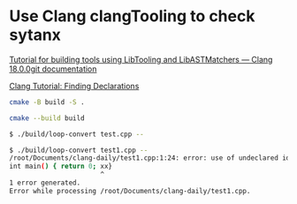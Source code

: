 # Use Clang clangTooling to check sytanx

[Tutorial for building tools using LibTooling and LibASTMatchers — Clang 18.0.0git documentation](https://clang.llvm.org/docs/LibASTMatchersTutorial.html)

[Clang Tutorial: Finding Declarations](https://xinhuang.github.io/posts/2014-10-19-clang-tutorial-finding-declarations.html)

```sh
cmake -B build -S .
```

```sh
cmake --build build
```

```sh
$ ./build/loop-convert test.cpp -- 

$ ./build/loop-convert test1.cpp --
/root/Documents/clang-daily/test1.cpp:1:24: error: use of undeclared identifier 'xx'
int main() { return 0; xx}
                       ^
1 error generated.
Error while processing /root/Documents/clang-daily/test1.cpp.
```